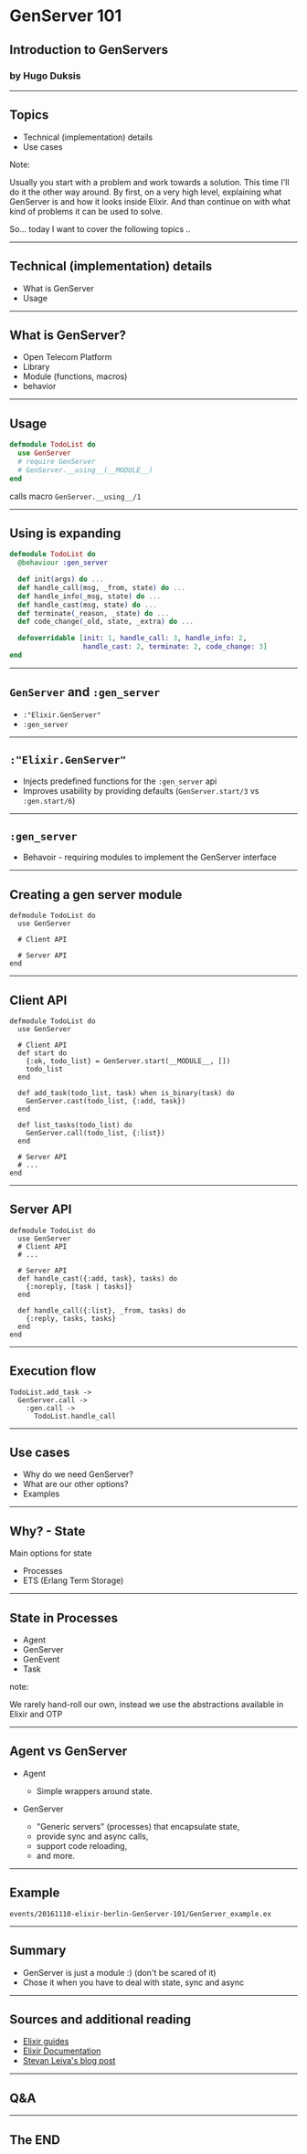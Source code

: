 # GenServer 101
## Introduction to GenServers
### by Hugo Duksis

---

## Topics

* Technical (implementation) details
* Use cases

Note:

Usually you start with a problem and work
towards a solution. This time I'll do it
the other way around. By first, on a very high
level, explaining what GenServer is and how it
looks inside Elixir. And than continue on with
what kind of problems it can be used to solve.

So... today I want to cover the following topics ..

---

## Technical (implementation) details

* What is GenServer
* Usage


---

## What is GenServer?

* Open Telecom Platform
* Library
* Module (functions, macros)
* behavior

---

## Usage

```elixir
defmodule TodoList do
  use GenServer
  # require GenServer
  # GenServer.__using__(__MODULE__)
end
```

calls macro `GenServer.__using__/1`

---

## Using is expanding

```elixir
defmodule TodoList do
  @behaviour :gen_server

  def init(args) do ...
  def handle_call(msg, _from, state) do ...
  def handle_info(_msg, state) do ...
  def handle_cast(msg, state) do ...
  def terminate(_reason, _state) do ...
  def code_change(_old, state, _extra) do ...

  defoverridable [init: 1, handle_call: 3, handle_info: 2,
                  handle_cast: 2, terminate: 2, code_change: 3]
end
```

---

## `GenServer` and `:gen_server`

* `:"Elixir.GenServer"`
* `:gen_server`

---

## `:"Elixir.GenServer"`

* Injects predefined functions for the `:gen_server` api
* Improves usability by providing defaults (`GenServer.start/3` vs `:gen.start/6`)

---

## `:gen_server`

* Behavoir - requiring modules to implement the GenServer interface

---

## Creating a gen server module

```
defmodule TodoList do
  use GenServer

  # Client API

  # Server API
end
```

---

## Client API

```
defmodule TodoList do
  use GenServer

  # Client API
  def start do
    {:ok, todo_list} = GenServer.start(__MODULE__, [])
    todo_list
  end

  def add_task(todo_list, task) when is_binary(task) do
    GenServer.cast(todo_list, {:add, task})
  end

  def list_tasks(todo_list) do
    GenServer.call(todo_list, {:list})
  end

  # Server API
  # ...
end
```

---

## Server API

```
defmodule TodoList do
  use GenServer
  # Client API
  # ...

  # Server API
  def handle_cast({:add, task}, tasks) do
    {:noreply, [task | tasks]}
  end

  def handle_call({:list}, _from, tasks) do
    {:reply, tasks, tasks}
  end
end
```

---

## Execution flow

```
TodoList.add_task ->
  GenServer.call ->
    :gen.call ->
      TodoList.handle_call
```

---

## Use cases

* Why do we need GenServer?
* What are our other options?
* Examples

---

## Why? - State

Main options for state

  * Processes
  * ETS (Erlang Term Storage)

---

## State in Processes

* Agent
* GenServer
* GenEvent
* Task

note:

We rarely hand-roll our own, instead we use the
abstractions available in Elixir and OTP

---

## Agent vs GenServer

* Agent
  - Simple wrappers around state.

* GenServer
  - "Generic servers" (processes) that encapsulate state,
  - provide sync and async calls,
  - support code reloading,
  - and more.

---

## Example

`events/20161110-elixir-berlin-GenServer-101/GenServer_example.ex`

---

## Summary

* GenServer is just a module :) (don't be scared of it)
* Chose it when you have to deal with state, sync and async

---

## Sources and additional reading

* [Elixir guides][2]
* [Elixir Documentation][3]
* [Stevan Leiva's blog post][1]

---

## Q&A

---

## The END


[1]: https://medium.com/@StevenLeiva1/understanding-elixir-s-genserver-a8d5756e6848#.flji1c6of
[2]: http://elixir-lang.org/getting-started/mix-otp/genserver.html
[3]: http://elixir-lang.org/docs/stable/elixir/GenServer.html
[4]: http://culttt.com/2016/08/24/understanding-genserver-elixir/
[5]: https://blog.drewolson.org/understanding-gen-server/
